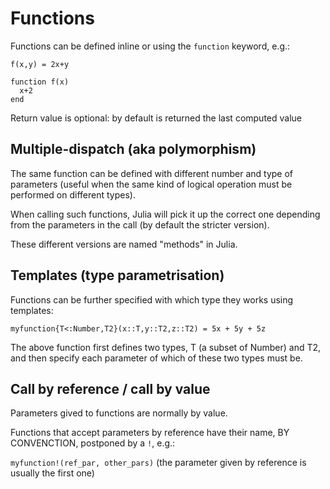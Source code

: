 # Functions

Functions can be defined inline or using the `function` keyword, e.g.:

`f(x,y) = 2x+y`

```
function f(x)
  x+2
end
```

Return value is optional: by default is returned the last computed value

## Multiple-dispatch (aka polymorphism)

The same function can be defined with different number and type of parameters (useful when the same kind of logical operation must be performed on different types).

When calling such functions, Julia will pick it up the correct one depending from the parameters in the call (by default the stricter version).

These different versions are named "methods" in Julia.

## Templates (type parametrisation)
Functions can be further specified with which type they works using templates:

`myfunction{T<:Number,T2}(x::T,y::T2,z::T2) = 5x + 5y + 5z`

The above function first defines two types, T (a subset of Number) and T2, and then specify each parameter of which of these two types must be.






## Call by reference / call by value

Parameters gived to functions are normally by value.

Functions that accept parameters by reference have their name, BY CONVENCTION, postponed by a `!`, e.g.:

`myfunction!(ref_par, other_pars)` (the parameter given by reference is usually the first one)










